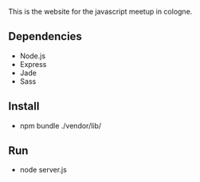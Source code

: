This is the website for the javascript meetup in cologne.

## Dependencies

  * Node.js
  * Express
  * Jade
  * Sass

## Install
  * npm bundle ./vendor/lib/
  
## Run
  * node server.js
